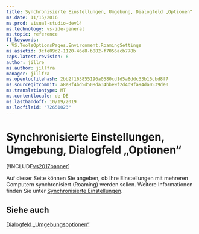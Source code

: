 ```yaml
---
title: Synchronisierte Einstellungen, Umgebung, Dialogfeld „Optionen“ | Microsoft-Dokumentation
ms.date: 11/15/2016
ms.prod: visual-studio-dev14
ms.technology: vs-ide-general
ms.topic: reference
f1_keywords:
- VS.ToolsOptionsPages.Environment.RoamingSettings
ms.assetid: 3cfe09d2-1120-46e8-b882-f7056acb778b
caps.latest.revision: 6
author: jillre
ms.author: jillfra
manager: jillfra
ms.openlocfilehash: 2bb2f163855196a0580cd1d5a8ddc33b16cbd8f7
ms.sourcegitcommit: a8e8f4bd5d508da34bbe9f2d4d9fa94da0539de0
ms.translationtype: MT
ms.contentlocale: de-DE
ms.lasthandoff: 10/19/2019
ms.locfileid: "72651023"
---
```

# <a name="synchronized-settings-environment-options-dialog-box"></a>Synchronisierte Einstellungen, Umgebung, Dialogfeld „Optionen“
[!INCLUDE[vs2017banner](../../includes/vs2017banner.md)]

Auf dieser Seite können Sie angeben, ob Ihre Einstellungen mit mehreren Computern synchronisiert (Roaming) werden sollen. Weitere Informationen finden Sie unter [Synchronisierte Einstellungen](../../ide/synchronized-settings-in-visual-studio.md).

## <a name="see-also"></a>Siehe auch
 [Dialogfeld „Umgebungsoptionen“](../../ide/reference/environment-options-dialog-box.md)
